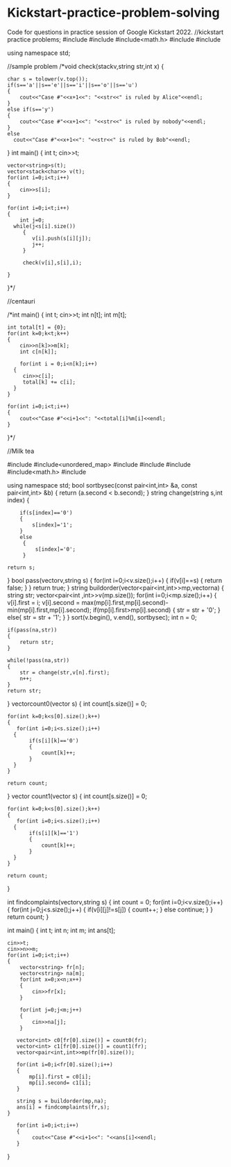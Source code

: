 # Kickstart-practice-problem-solving
Code for questions in practice session of Google Kickstart 2022.
//kickstart practice problems;
#include<iostream>
#include<stack>
#include<math.h>
#include<vector>
#include<vector>

using namespace std;

//sample problem
/*void check(stack<char>v,string str,int x)
{
    
    char s = tolower(v.top());
    if(s=='a'||s=='e'||s=='i'||s=='o'||s=='u')
    {
        cout<<"Case #"<<x+1<<": "<<str<<" is ruled by Alice"<<endl;
    }
    else if(s=='y')
    {
        cout<<"Case #"<<x+1<<": "<<str<<" is ruled by nobody"<<endl;
    }
    else
      cout<<"Case #"<<x+1<<": "<<str<<" is ruled by Bob"<<endl;
}
int main()
{
    int t;
    cin>>t;
    
    vector<string>s(t);
    vector<stack<char>> v(t);
    for(int i=0;i<t;i++)
    {
        cin>>s[i];
    }
    
    for(int i=0;i<t;i++)
    {
        int j=0;
      while(j<s[i].size())
         {
            v[i].push(s[i][j]);
            j++;
         }
         
         check(v[i],s[i],i);
         
    }
    
}*/

//centauri

/*int main()
{
    int t;
    cin>>t;
    int n[t];
    int m[t];
    
    int total[t] = {0};
    for(int k=0;k<t;k++)
    {
        cin>>n[k]>>m[k];
        int c[n[k]];
        
        for(int i = 0;i<n[k];i++)
      {
         cin>>c[i];
         total[k] += c[i];
      }
    }
    
    for(int i=0;i<t;i++)
    {
        cout<<"Case #"<<i+1<<": "<<total[i]%m[i]<<endl;
    }
    
    
}*/

//Milk tea

#include<iostream>
#include<unordered_map>
#include<vector>
#include<stack>
#include<queue>
#include<math.h>
#include<string>

using namespace std;
bool sortbysec(const pair<int,int> &a,
              const pair<int,int> &b)
{
    return (a.second < b.second);
}
string change(string s,int index)
{
    
        if(s[index]=='0')
        {
            s[index]='1';
        }
        else
         {
             s[index]='0';
         }
         
    return s;
}
bool pass(vector<string>v,string s)
{
  for(int i=0;i<v.size();i++)
  {
      if(v[i]==s)
      {
          return false;
      }
  }
  return true;
}
string buildorder(vector<pair<int,int>>mp,vector<string>na)
{
    string str;
    vector<pair<int ,int>>v(mp.size());
    for(int i=0;i<mp.size();i++)
    {
        v[i].first = i;
        v[i].second = max(mp[i].first,mp[i].second)-min(mp[i].first,mp[i].second);
        if(mp[i].first>mp[i].second)
        {
            str = str + '0';
        }
        else{
            str = str + '1';
        }
    }
    sort(v.begin(), v.end(), sortbysec);
    int n = 0;
    
    if(pass(na,str))
    {
        return str;
    }
    
    while(!pass(na,str))
    {
        str = change(str,v[n].first);
        n++;
    }
    return str;

}
vector<int>count0(vector<string> s)
{
    int count[s.size()] = 0;
    
    for(int k=0;k<s[0].size();k++)
    {
       for(int i=0;i<s.size();i++)
      {
           if(s[i][k]=='0')
           {
               count[k]++;
           }
      } 
    }
    
    return count;
}
vector<int> count1(vector<string> s)
{
    int count[s.size()] = 0;
    
    for(int k=0;k<s[0].size();k++)
    {
       for(int i=0;i<s.size();i++)
      {
           if(s[i][k]=='1')
           {
               count[k]++;
           }
      } 
    }
    
    return count;
}

int findcomplaints(vector<string>v,string s)
{
    int count = 0;
    for(int i=0;i<v.size();i++)
    {
        for(int j=0;j<s.size();j++)
        {
            if(v[i][j]!=s[j])
            {
                count++;
            }
            else
             continue;
        }
    }
    return count;
}

int main()
{
    int t;
    int n;
    int m;
    int ans[t];
    
    cin>>t;
    cin>>n>>m;
    for(int i=0;i<t;i++)
    {
        vector<string> fr[n];
        vector<string> na[m];
        for(int x=0;x<n;x++)
        {
            cin>>fr[x];
        }
    
        for(int j=0;j<m;j++)
        {
            cin>>na[j];
        }
        
       vector<int> c0[fr[0].size()] = count0(fr);
       vector<int> c1[fr[0].size()] = count1(fr);
       vector<pair<int,int>>mp(fr[0].size());
       
       for(int i=0;i<fr[0].size();i++)
       {
           mp[i].first = c0[i];
           mp[i].second= c1[i];
       }
        
       string s = buildorder(mp,na);
       ans[i] = findcomplaints(fr,s);
    }
       
       for(int i=0;i<t;i++)
       {
            cout<<"Case #"<<i+1<<": "<<ans[i]<<endl;
       }

}
